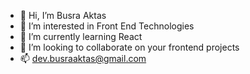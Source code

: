 - 👋 Hi, I’m Busra Aktas
- 👀 I’m interested in Front End Technologies
- 🌱 I’m currently learning React
- 💞️ I’m looking to collaborate on your frontend projects
- 📫 dev.busraaktas@gmail.com


<!---
bsrakts/bsrakts is a ✨ special ✨ repository because its `README.md` (this file) appears on your GitHub profile.
You can click the Preview link to take a look at your changes.
--->
